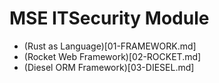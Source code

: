 # MSE ITSecurity Module

* (Rust as Language)[01-FRAMEWORK.md]
* (Rocket Web Framework)[02-ROCKET.md]
* (Diesel ORM Framework)[03-DIESEL.md]


